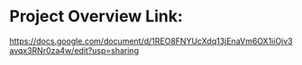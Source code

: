# Project Overview Link:
https://docs.google.com/document/d/1REO8FNYUcXdq13jEnaVm6OX1iiOjv3avqx3RNr0za4w/edit?usp=sharing 
